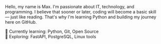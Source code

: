 ##
Hello, my name is Max. I'm passionate about IT, technology, and programming.
I believe that sooner or later, coding will become a basic skill — just like reading.
That's why I'm learning Python and building my journey here on GitHub.

🔭 Currently learning: Python, Git, Open Source  
🌱 Exploring: FastAPI, PostgreSQL, Linux tools

<!--
**ITSskaraden/ITSskaraden** is a ✨ _special_ ✨ repository because its `README.md` (this file) appears on your GitHub profile.

Here are some ideas to get you started:

- 🔭 I’m currently working on ...
- 🌱 I’m currently learning ...
- 👯 I’m looking to collaborate on ...
- 🤔 I’m looking for help with ...
- 💬 Ask me about ...
- 📫 How to reach me: ...
- 😄 Pronouns: ...
- ⚡ Fun fact: ...
-->
